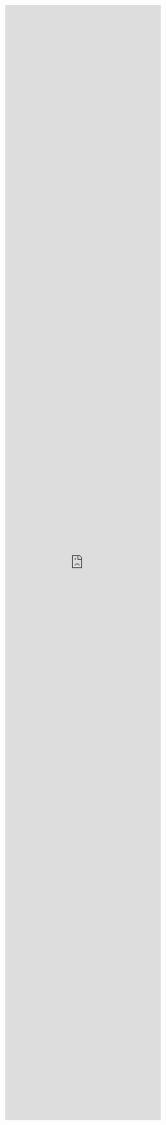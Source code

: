 <style>
  /* Ensure full-width layout */
  .container-lg {
    margin: 0 !important;
    padding: 0 !important;
    max-width: 100% !important;
    width: 100% !important;
  }

  iframe {
    display: block;
    margin: 0 auto;
    border: none;
    width: 100%; /* Adjust iframe width */
    height: 90vh; /* Optional: Make it responsive to viewport height */
  }
</style>

<div class="container-lg">
  <iframe 
      title="POZO Report Wave & Slalom v5 Wave Only" 
      src="https://app.powerbi.com/view?r=eyJrIjoiM2I4MWJhYjQtMTdmMC00OGE2LTk3MWItMzMyNTg0NTg1MTJlIiwidCI6IjRlNDc4YWIwLWFjYWUtNGRiNS1hYjA4LTQ0ZjdlOTliNDc1MiJ9" 
      allowfullscreen="true">
  </iframe>
</div>

